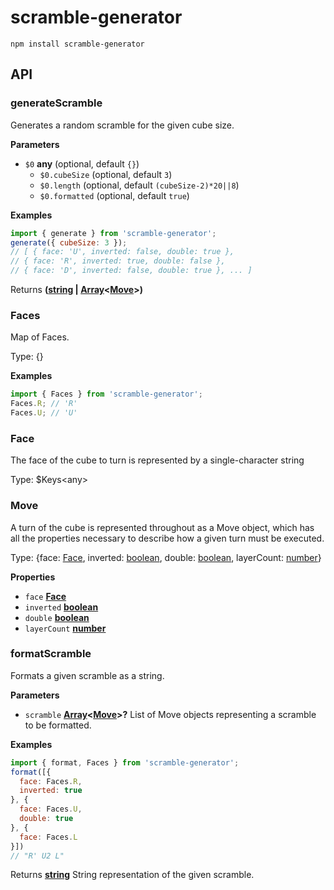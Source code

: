 # scramble-generator

    npm install scramble-generator

## API

<!-- Generated by documentation.js. Update this documentation by updating the source code. -->

### generateScramble

Generates a random scramble for the given cube size.

**Parameters**

-   `$0` **any**  (optional, default `{}`)
    -   `$0.cubeSize`   (optional, default `3`)
    -   `$0.length`   (optional, default `(cubeSize-2)*20||8`)
    -   `$0.formatted`   (optional, default `true`)

**Examples**

```javascript
import { generate } from 'scramble-generator';
generate({ cubeSize: 3 });
// [ { face: 'U', inverted: false, double: true },
// { face: 'R', inverted: true, double: false },
// { face: 'D', inverted: false, double: true }, ... ]
```

Returns **([string](https://developer.mozilla.org/en-US/docs/Web/JavaScript/Reference/Global_Objects/String) \| [Array](https://developer.mozilla.org/en-US/docs/Web/JavaScript/Reference/Global_Objects/Array)&lt;[Move](#move)>)** 

### Faces

Map of Faces.

Type: {}

**Examples**

```javascript
import { Faces } from 'scramble-generator';
Faces.R; // 'R'
Faces.U; // 'U'
```

### Face

The face of the cube to turn is represented by a single-character string

Type: $Keys&lt;any>

### Move

A turn of the cube is represented throughout as a Move object, which has all the properties necessary to describe how a given turn must be executed.

Type: {face: [Face](#face), inverted: [boolean](https://developer.mozilla.org/en-US/docs/Web/JavaScript/Reference/Global_Objects/Boolean), double: [boolean](https://developer.mozilla.org/en-US/docs/Web/JavaScript/Reference/Global_Objects/Boolean), layerCount: [number](https://developer.mozilla.org/en-US/docs/Web/JavaScript/Reference/Global_Objects/Number)}

**Properties**

-   `face` **[Face](#face)** 
-   `inverted` **[boolean](https://developer.mozilla.org/en-US/docs/Web/JavaScript/Reference/Global_Objects/Boolean)** 
-   `double` **[boolean](https://developer.mozilla.org/en-US/docs/Web/JavaScript/Reference/Global_Objects/Boolean)** 
-   `layerCount` **[number](https://developer.mozilla.org/en-US/docs/Web/JavaScript/Reference/Global_Objects/Number)** 

### formatScramble

Formats a given scramble as a string.

**Parameters**

-   `scramble` **[Array](https://developer.mozilla.org/en-US/docs/Web/JavaScript/Reference/Global_Objects/Array)&lt;[Move](#move)>?** List of Move objects representing a scramble to be formatted.

**Examples**

```javascript
import { format, Faces } from 'scramble-generator';
format([{
  face: Faces.R,
  inverted: true
}, {
  face: Faces.U,
  double: true
}, {
  face: Faces.L
}])
// "R' U2 L"
```

Returns **[string](https://developer.mozilla.org/en-US/docs/Web/JavaScript/Reference/Global_Objects/String)** String representation of the given scramble.
